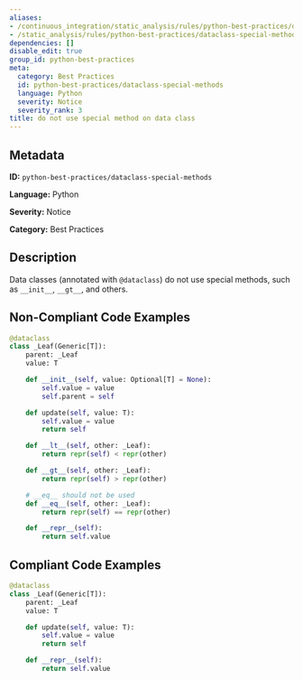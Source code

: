```yaml
---
aliases:
- /continuous_integration/static_analysis/rules/python-best-practices/dataclass-special-methods
- /static_analysis/rules/python-best-practices/dataclass-special-methods
dependencies: []
disable_edit: true
group_id: python-best-practices
meta:
  category: Best Practices
  id: python-best-practices/dataclass-special-methods
  language: Python
  severity: Notice
  severity_rank: 3
title: do not use special method on data class
---
```

<!--  SOURCED FROM https://github.com/DataDog/datadog-static-analyzer-rule-docs -->


## Metadata
**ID:** `python-best-practices/dataclass-special-methods`

**Language:** Python

**Severity:** Notice

**Category:** Best Practices

## Description
Data classes (annotated with `@dataclass`) do not use special methods, such as `__init__`, `__gt__`, and others.

## Non-Compliant Code Examples
```python
@dataclass
class _Leaf(Generic[T]):
    parent: _Leaf
    value: T

    def __init__(self, value: Optional[T] = None):
        self.value = value
        self.parent = self

    def update(self, value: T):
        self.value = value
        return self

    def __lt__(self, other: _Leaf):
        return repr(self) < repr(other)

    def __gt__(self, other: _Leaf):
        return repr(self) > repr(other)

    # __eq__ should not be used
    def __eq__(self, other: _Leaf):
        return repr(self) == repr(other)

    def __repr__(self):
        return self.value
```

## Compliant Code Examples
```python
@dataclass
class _Leaf(Generic[T]):
    parent: _Leaf
    value: T

    def update(self, value: T):
        self.value = value
        return self

    def __repr__(self):
        return self.value
```
